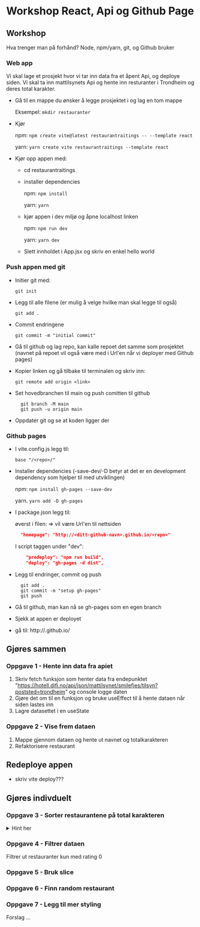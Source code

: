 # Workshop React, Api og Github Page

## Workshop

Hva trenger man på forhånd? Node, npm/yarn, git, og Github bruker

### Web app

Vi skal lage et prosjekt hvor vi tar inn data fra et åpent Api, og deploye siden.
Vi skal ta inn mattilsynets Api og hente inn resturanter i Trondheim og deres total karakter.

- Gå til en mappe du ønsker å legge prosjektet i og lag en tom mappe

  Eksempel: `mkdir restauranter`

- Kjør

  npm: `npm create vite@latest restaurantraitings -- --template react`

  yarn: `yarn create vite restaurantraitings --template react`

- Kjør opp appen med:

  - cd restaurantraitings
  - installer dependencies

    npm: `npm install`

    yarn: `yarn`

  - kjør appen i dev miljø og åpne localhost linken

    npm: `npm run dev`

    yarn: `yarn dev`

  - Slett innholdet i App.jsx og skriv en enkel hello world

### Push appen med git

- Initier git med:

  `git init`

- Legg til alle filene (er mulig å velge hvilke man skal legge til også)

  `git add .`

- Commit endringene

  `git commit -m "initial commit"`

- Gå til github og lag repo, kan kalle repoet det samme som prosjektet (navnet på repoet vil også være med i Url'en når vi deployer med Github pages)
- Kopier linken og gå tilbake til terminalen og skriv inn:

  `git remote add origin <link>`

- Set hovedbranchen til main og push comitten til github

  ```
    git branch -M main
    git push -u origin main
  ```

- Oppdater git og se at koden ligger der

### Github pages

- I vite.config.js legg til:

  `base "/<repo>/"`

- Installer dependencies (-save-dev/-D betyr at det er en development dependency som hjelper til med utviklingen)

  npm: `npm install gh-pages --save-dev`

  yarn. `yarn add -D gh-pages`

- I package.json legg til:

  øverst i filen: => vil være Url'en til nettsiden

  ```json
    "homepage": "http://<ditt-github-navn>.github.io/<repo>"
  ```

  I script taggen under "dev":

  ```json
      "predeploy": "npm run build",
      "deploy": "gh-pages -d dist",
  ```

- Legg til endringer, commit og push

  ```
    git add .
    git commit -m "setup gh-pages"
    git push
  ```

- Gå til github, man kan nå se gh-pages som en egen branch

- Sjekk at appen er deployet
- gå til: http://<ditt-github-navn>.github.io/<repo>

## Gjøres sammen

### Oppgave 1 - Hente inn data fra apiet

1. Skriv fetch funksjon som henter data fra endepunktet "https://hotell.difi.no/api/json/mattilsynet/smilefjes/tilsyn?poststed=trondheim" og console logge daten
2. Gjøre det om til en funksjon og bruke useEffect til å hente dataen når siden lastes inn
3. Lagre datasettet i en useState

### Oppgave 2 - Vise frem dataen

1. Mappe gjennom dataen og hente ut navnet og totalkarakteren
2. Refaktorisere restaurant

## Redeploye appen

- skriv vite deploy???

## Gjøres indivduelt

### Oppgave 3 - Sorter restaurantene på total karakteren

<details><summary>Hint her</summary>

bruk [filter](https://developer.mozilla.org/en-US/docs/Web/JavaScript/Reference/Global_Objects/Array/filter)

</details>

### Oppgave 4 - Filtrer dataen

Filtrer ut restauranter kun med rating 0

### Oppgave 5 - Bruk slice

### Oppgave 6 - Finn random restaurant

### Oppgave 7 - Legg til mer styling

Forslag ...

